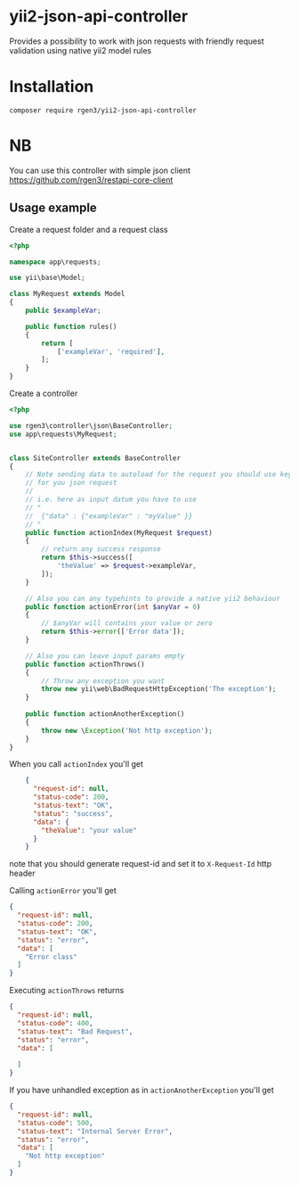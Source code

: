 # yii2-json-api-controller
Provides a possibility to work with json requests with friendly request validation
using native yii2 model rules

# Installation

```
composer require rgen3/yii2-json-api-controller
```

# NB
You can use this controller with simple json client
https://github.com/rgen3/restapi-core-client


Usage example
---

Create a request folder and a request class
```php
<?php

namespace app\requests;

use yii\base\Model;

class MyRequest extends Model 
{
    public $exampleVar;

    public function rules()
    {
        return [
            ['exampleVar', 'required'],
        ];
    }
}

```

Create a controller

```php
<?php

use rgen3\controller\json\BaseController;
use app\requests\MyRequest;


class SiteController extends BaseController
{
    // Note sending data to autoload for the request you should use key named `data` as wrapper
    // for you json request
    //
    // i.e. here as input datum you have to use
    // "
    //  {"data" : {"exampleVar" : "myValue" }}
    // "
    public function actionIndex(MyRequest $request)
    {
        // return any success response
        return $this->success([
            'theValue' => $request->exampleVar,
        ]);
    }

    // Also you can any typehints to provide a native yii2 behaviour
    public function actionError(int $anyVar = 0)
    {
        // $anyVar will contains your value or zero
        return $this->error(['Error data']);
    }

    // Also you can leave input params empty
    public function actionThrows()
    {
        // Throw any exception you want
        throw new yii\web\BadRequestHttpException('The exception');
    }
    
    public function actionAnotherException()
    {
        throw new \Exception('Not http exception');
    }
}

```

When you call `actionIndex` you'll get 
```json
    {
      "request-id": null,
      "status-code": 200,
      "status-text": "OK",
      "status": "success",
      "data": {
        "theValue": "your value"
      }
    }
```

note that you should generate request-id and set it to `X-Request-Id` http header

Calling `actionError` you'll get

```json
{
  "request-id": null,
  "status-code": 200,
  "status-text": "OK",
  "status": "error",
  "data": [
    "Error class"
  ]
}
```

Executing `actionThrows` returns 
```json
{
  "request-id": null,
  "status-code": 400,
  "status-text": "Bad Request",
  "status": "error",
  "data": [
    
  ]
}
```

If you have unhandled exception as in `actionAnotherException` you'll get
```json
{
  "request-id": null,
  "status-code": 500,
  "status-text": "Internal Server Error",
  "status": "error",
  "data": [
    "Not http exception"
  ]
}
```
